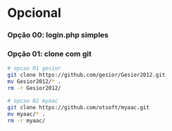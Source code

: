 # Opcional

### Opção 00: login.php simples

### Opção 01: clone com git
``` bash
# opcao 01 gesior
git clone https://github.com/gesior/Gesior2012.git
mv Gesior2012/* .
rm -r Gesior2012/

# opcao 02 myaac
git clone https://github.com/otsoft/myaac.git
mv myaac/* .
rm -r myaac/
```
